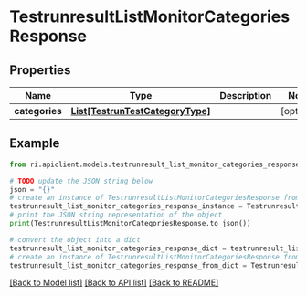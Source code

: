 # TestrunresultListMonitorCategoriesResponse


## Properties

Name | Type | Description | Notes
------------ | ------------- | ------------- | -------------
**categories** | [**List[TestrunTestCategoryType]**](TestrunTestCategoryType.md) |  | [optional] 

## Example

```python
from ri.apiclient.models.testrunresult_list_monitor_categories_response import TestrunresultListMonitorCategoriesResponse

# TODO update the JSON string below
json = "{}"
# create an instance of TestrunresultListMonitorCategoriesResponse from a JSON string
testrunresult_list_monitor_categories_response_instance = TestrunresultListMonitorCategoriesResponse.from_json(json)
# print the JSON string representation of the object
print(TestrunresultListMonitorCategoriesResponse.to_json())

# convert the object into a dict
testrunresult_list_monitor_categories_response_dict = testrunresult_list_monitor_categories_response_instance.to_dict()
# create an instance of TestrunresultListMonitorCategoriesResponse from a dict
testrunresult_list_monitor_categories_response_from_dict = TestrunresultListMonitorCategoriesResponse.from_dict(testrunresult_list_monitor_categories_response_dict)
```
[[Back to Model list]](../README.md#documentation-for-models) [[Back to API list]](../README.md#documentation-for-api-endpoints) [[Back to README]](../README.md)

